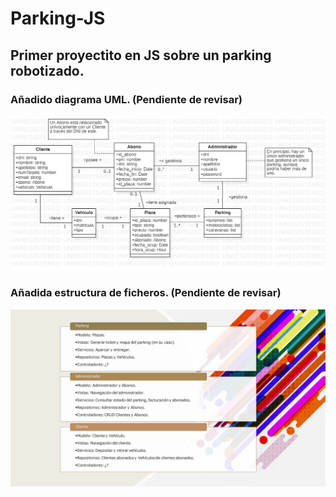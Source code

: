 # Parking-JS
## Primer proyectito en JS sobre un parking robotizado.

### Añadido diagrama UML. (Pendiente de revisar)
![img](Parking.jpg "Diagrama UML")

### Añadida estructura de ficheros. (Pendiente de revisar) 
![img](Estructura_de_ficheros.jpg "Estructura de ficheros")

